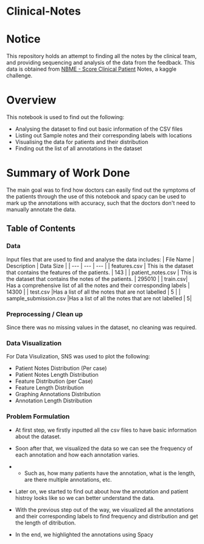 # Clinical-Notes
# Notice

This repository holds an attempt to finding all the notes by the clinical team, and providing sequencing and analysis of the data from the feedback. This data is obtained from [NBME - Score Clinical Patient](https://www.kaggle.com/competitions/nbme-score-clinical-patient-notes) Notes, a kaggle challenge.

# Overview

This notebook is used to find out the following:

- Analysing the dataset to find out basic information of the CSV files
- Listing out Sample notes and their corresponding labels with locations
- Visualising the data for patients and their distribution
- Finding out the list of all annotations in the dataset

# Summary of Work Done

The main goal was to find how doctors can easily find out the symptoms of the patients through the use of this notebook and spacy can be used to mark up the annotations with accuracy, such that the doctors don't need to manually annotate the data.

## Table of Contents

### Data

Input files that are used to find and analyse the data includes:
| File Name | Description | Data Size |
| --- | --- | --- |
| features.csv | This is the dataset that contains the features of the patients. | 143 |
| patient_notes.csv | This is the dataset that contains the notes of the patients. | 295010 |
| train.csv| Has a comprehensive list of all the notes and their corresponding labels | 14300 |
| test.csv |Has a list of all the notes that are not labelled | 5 |
| sample_submission.csv |Has a list of all the notes that are not labelled | 5|

### Preprocessing / Clean up

Since there was no missing values in the dataset, no cleaning was required.

### Data Visualization

For Data Visulization, SNS was used to plot the following:

- Patient Notes Distribution (Per case)
- Patient Notes Length Distribution
- Feature Distribution (per Case)
- Feature Length Distribution
- Graphing Annotations Distribution
- Annotation Length Distribution

### Problem Formulation

- At first step, we firstly inputted all the csv files to have basic information about the dataset.

- Soon after that, we visualized the data so we can see the frequency of each annotation and how each annotation varies.

- - Such as, how many patients have the annotation, what is the length, are there multiple annotations, etc.

- Later on, we started to find out about how the annotation and patient histroy looks like so we can better understand the data.

- With the previous step out of the way, we visualized all the annotations and their corresponding labels to find frequency and distribution and get the length of ditribution.

- In the end, we highlighted the annotations using Spacy

